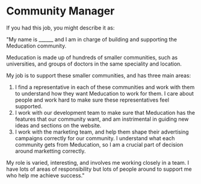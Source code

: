 # Community Manager

If you had this job, you might describe it as:

"My name is ______ and I am in charge of building and supporting the Meducation community.

Meducation is made up of hundreds of smaller communities, such as universities, and groups of doctors in the same speciality and location.

My job is to support these smaller communities, and has three main areas:
1) I find a representative in each of these communities and work with them to understand how they want Meducation to work for them. I care about people and work hard to make sure these representatives feel supported. 
2) I work with our development team to make sure that Meducation has the features that our community want, and am instrimental in guiding new ideas and sections on the website.
3) I work with the marketing team, and help them shape their advertising campaigns correctly for our community. I understand what each community gets from Meducation, so I am a crucial part of decision around marketting correctly.

My role is varied, interesting, and involves me working closely in a team. I have lots of areas of responsibility but lots of people around to support me who help me achieve success."
